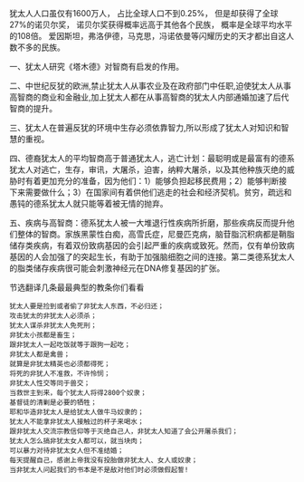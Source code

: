 犹太人人口虽仅有1600万人， 占比全球人口不到0.25%， 但是却获得了全球27%的诺贝尔奖， 诺贝尔奖获得概率远高于其他各个民族， 概率是全球平均水平的108倍。 爱因斯坦，弗洛伊德，马克思，冯诺依曼等闪耀历史的天才都出自这人数不多的民族。


一、犹太人研究《塔木德》对智商有启发的作用。

二、中世纪反犹的欧洲,禁止犹太人从事农业及在政府部门中任职,迫使犹太人从事高智商的商业和金融业,加上犹太人都在从事高智商的犹太人内部通婚加速了后代智商的提升。

三、犹太人在普遍反犹的环境中生存必须依靠智力,所以形成了犹太人对知识和智慧的重视。

四、德裔犹太人的平均智商高于普通犹太人，逃亡计划：最聪明或是最富有的德系犹太人对逃亡，生存，审讯，大屠杀，迫害，纳粹大屠杀，以及其他种族灭绝的威胁时有着更加充分的准备，因为他们：1）能够负担起移民费用；2）能够判断接下来需要做什么；3）在国家间有着供他们逃走的社会和经济契机。贫穷，疏远和愚钝的德系犹太人就只能等着被无情的抛弃。

五、疾病与高智商：德系犹太人被一大堆退行性疾病所折磨，那些疾病反而提升他们整体的智商。家族黑蒙性白痴，高雪氏症，尼曼匹克病，脑苷脂沉积病都是鞘脂储存类疾病，有着双份致病基因的会引起严重的疾病或致死。然而，仅有单份致病基因的人会加强了的突起生长，有助于加强脑细胞之间的连接。第二类德系犹太人的脂类储存疾病很可能会刺激神经元在DNA修复基因的扩张。


节选翻译几条最最典型的教条你们看看


```
犹太人要是捡到或者偷了非犹太人东西，不必归还；
攻击犹太的非犹太人必须杀；
犹太人谋杀非犹太人免死刑；
非犹太小孩都是畜生；
跟非犹太人一起吃饭就等于跟狗一起吃；
非犹太人都是禽兽；
就算是非犹太精英也必须都得死；
将死的非犹人不准救，不许怜悯；
非犹太人性交等同于兽交；
当救世主到来，每个犹太人将得2800个奴隶；
基督徒的清剿是必要的牺牲；
耶和华造非犹太人是给犹太人做牛马奴隶的；
犹太人不能拿非犹太人接触过的杯子来喝水；
跟非犹太人交流宗教信仰等于灭绝自己人，非犹太人知道了会公开屠杀我们；
犹太人怎么搞非犹太女人都可以，就当块肉；
可以暴力对待非犹太女人但不准结婚；
每天提醒自己，感谢上帝我没有投胎做非犹太人、女人或奴隶；
当非犹太人问起我们的书本是不是敌对他们时必须做假起誓!
```